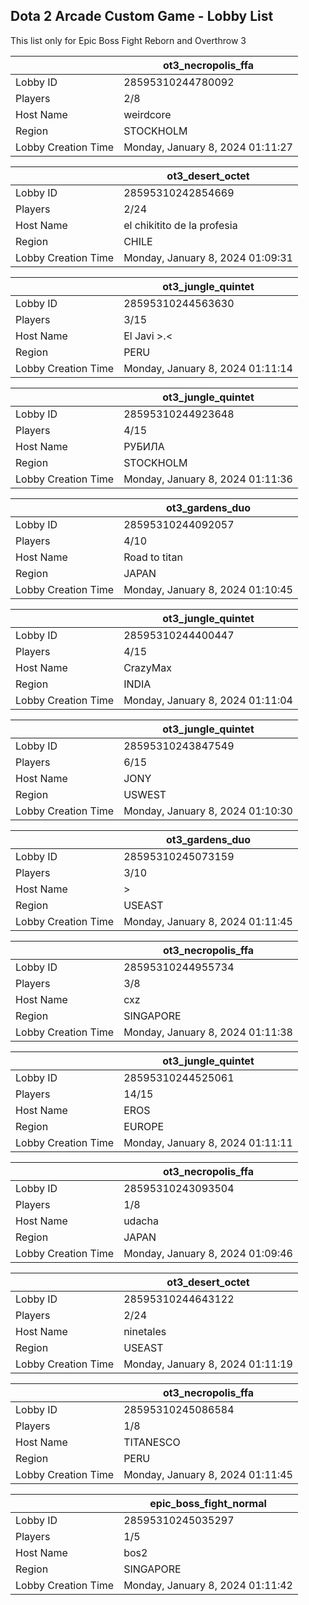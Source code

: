 ## Dota 2 Arcade Custom Game - Lobby List

This list only for Epic Boss Fight Reborn and Overthrow 3

|  | ot3_necropolis_ffa |
| ------ | ------ |
| Lobby ID | 28595310244780092 |
| Players | 2/8 |
| Host Name | weirdcore |
| Region | STOCKHOLM |
| Lobby Creation Time | Monday, January 8, 2024 01:11:27 |


|  | ot3_desert_octet |
| ------ | ------ |
| Lobby ID | 28595310242854669 |
| Players | 2/24 |
| Host Name | el chikitito de la profesia |
| Region | CHILE |
| Lobby Creation Time | Monday, January 8, 2024 01:09:31 |


|  | ot3_jungle_quintet |
| ------ | ------ |
| Lobby ID | 28595310244563630 |
| Players | 3/15 |
| Host Name | El Javi >.< |
| Region | PERU |
| Lobby Creation Time | Monday, January 8, 2024 01:11:14 |


|  | ot3_jungle_quintet |
| ------ | ------ |
| Lobby ID | 28595310244923648 |
| Players | 4/15 |
| Host Name | РУБИЛА |
| Region | STOCKHOLM |
| Lobby Creation Time | Monday, January 8, 2024 01:11:36 |


|  | ot3_gardens_duo |
| ------ | ------ |
| Lobby ID | 28595310244092057 |
| Players | 4/10 |
| Host Name | Road to titan |
| Region | JAPAN |
| Lobby Creation Time | Monday, January 8, 2024 01:10:45 |


|  | ot3_jungle_quintet |
| ------ | ------ |
| Lobby ID | 28595310244400447 |
| Players | 4/15 |
| Host Name | CrazyMax |
| Region | INDIA |
| Lobby Creation Time | Monday, January 8, 2024 01:11:04 |


|  | ot3_jungle_quintet |
| ------ | ------ |
| Lobby ID | 28595310243847549 |
| Players | 6/15 |
| Host Name | JONY |
| Region | USWEST |
| Lobby Creation Time | Monday, January 8, 2024 01:10:30 |


|  | ot3_gardens_duo |
| ------ | ------ |
| Lobby ID | 28595310245073159 |
| Players | 3/10 |
| Host Name | >|BENzzzPLuG|< |
| Region | USEAST |
| Lobby Creation Time | Monday, January 8, 2024 01:11:45 |


|  | ot3_necropolis_ffa |
| ------ | ------ |
| Lobby ID | 28595310244955734 |
| Players | 3/8 |
| Host Name | cxz |
| Region | SINGAPORE |
| Lobby Creation Time | Monday, January 8, 2024 01:11:38 |


|  | ot3_jungle_quintet |
| ------ | ------ |
| Lobby ID | 28595310244525061 |
| Players | 14/15 |
| Host Name | EROS |
| Region | EUROPE |
| Lobby Creation Time | Monday, January 8, 2024 01:11:11 |


|  | ot3_necropolis_ffa |
| ------ | ------ |
| Lobby ID | 28595310243093504 |
| Players | 1/8 |
| Host Name | udacha |
| Region | JAPAN |
| Lobby Creation Time | Monday, January 8, 2024 01:09:46 |


|  | ot3_desert_octet |
| ------ | ------ |
| Lobby ID | 28595310244643122 |
| Players | 2/24 |
| Host Name | ninetales |
| Region | USEAST |
| Lobby Creation Time | Monday, January 8, 2024 01:11:19 |


|  | ot3_necropolis_ffa |
| ------ | ------ |
| Lobby ID | 28595310245086584 |
| Players | 1/8 |
| Host Name | TITANESCO |
| Region | PERU |
| Lobby Creation Time | Monday, January 8, 2024 01:11:45 |


|  | epic_boss_fight_normal |
| ------ | ------ |
| Lobby ID | 28595310245035297 |
| Players | 1/5 |
| Host Name | bos2 |
| Region | SINGAPORE |
| Lobby Creation Time | Monday, January 8, 2024 01:11:42 |


